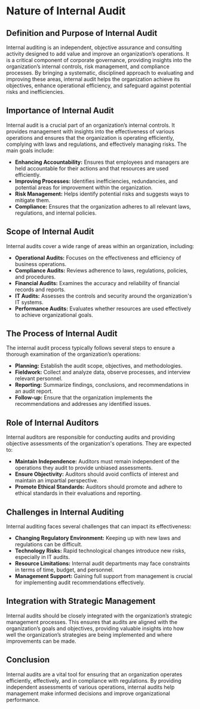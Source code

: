 # Nature of Internal Audit

## Definition and Purpose of Internal Audit
Internal auditing is an independent, objective assurance and consulting activity designed to add value and improve an organization’s operations. It is a critical component of corporate governance, providing insights into the organization’s internal controls, risk management, and compliance processes. By bringing a systematic, disciplined approach to evaluating and improving these areas, internal audit helps the organization achieve its objectives, enhance operational efficiency, and safeguard against potential risks and inefficiencies.

## Importance of Internal Audit
Internal audit is a crucial part of an organization’s internal controls. It provides management with insights into the effectiveness of various operations and ensures that the organization is operating efficiently, complying with laws and regulations, and effectively managing risks. The main goals include:
- **Enhancing Accountability:** Ensures that employees and managers are held accountable for their actions and that resources are used efficiently.
- **Improving Processes:** Identifies inefficiencies, redundancies, and potential areas for improvement within the organization.
- **Risk Management:** Helps identify potential risks and suggests ways to mitigate them.
- **Compliance:** Ensures that the organization adheres to all relevant laws, regulations, and internal policies.

## Scope of Internal Audit
Internal audits cover a wide range of areas within an organization, including:
- **Operational Audits:** Focuses on the effectiveness and efficiency of business operations.
- **Compliance Audits:** Reviews adherence to laws, regulations, policies, and procedures.
- **Financial Audits:** Examines the accuracy and reliability of financial records and reports.
- **IT Audits:** Assesses the controls and security around the organization's IT systems.
- **Performance Audits:** Evaluates whether resources are used effectively to achieve organizational goals.

## The Process of Internal Audit
The internal audit process typically follows several steps to ensure a thorough examination of the organization’s operations:
- **Planning:** Establish the audit scope, objectives, and methodologies.
- **Fieldwork:** Collect and analyze data, observe processes, and interview relevant personnel.
- **Reporting:** Summarize findings, conclusions, and recommendations in an audit report.
- **Follow-up:** Ensure that the organization implements the recommendations and addresses any identified issues.

## Role of Internal Auditors
Internal auditors are responsible for conducting audits and providing objective assessments of the organization's operations. They are expected to:
- **Maintain Independence:** Auditors must remain independent of the operations they audit to provide unbiased assessments.
- **Ensure Objectivity:** Auditors should avoid conflicts of interest and maintain an impartial perspective.
- **Promote Ethical Standards:** Auditors should promote and adhere to ethical standards in their evaluations and reporting.

## Challenges in Internal Auditing
Internal auditing faces several challenges that can impact its effectiveness:
- **Changing Regulatory Environment:** Keeping up with new laws and regulations can be difficult.
- **Technology Risks:** Rapid technological changes introduce new risks, especially in IT audits.
- **Resource Limitations:** Internal audit departments may face constraints in terms of time, budget, and personnel.
- **Management Support:** Gaining full support from management is crucial for implementing audit recommendations effectively.

## Integration with Strategic Management
Internal audits should be closely integrated with the organization’s strategic management processes. This ensures that audits are aligned with the organization’s goals and objectives, providing valuable insights into how well the organization’s strategies are being implemented and where improvements can be made.

## Conclusion
Internal audits are a vital tool for ensuring that an organization operates efficiently, effectively, and in compliance with regulations. By providing independent assessments of various operations, internal audits help management make informed decisions and improve organizational performance.
